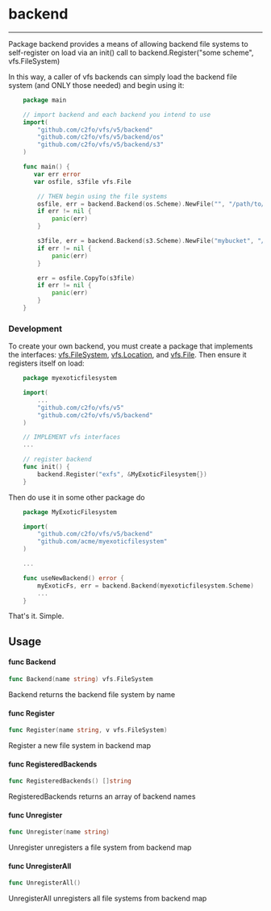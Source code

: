 # backend

---


Package backend provides a means of allowing backend file systems to
self-register on load via an init() call to backend.Register("some scheme",
vfs.FileSystem)

In this way, a caller of vfs backends can simply load the backend file system
(and ONLY those needed) and begin using it:

```go
    package main

    // import backend and each backend you intend to use
    import(
        "github.com/c2fo/vfs/v5/backend"
        "github.com/c2fo/vfs/v5/backend/os"
        "github.com/c2fo/vfs/v5/backend/s3"
    )

    func main() {
       var err error
       var osfile, s3file vfs.File

        // THEN begin using the file systems
        osfile, err = backend.Backend(os.Scheme).NewFile("", "/path/to/file.txt")
        if err != nil {
            panic(err)
        }

        s3file, err = backend.Backend(s3.Scheme).NewFile("mybucket", "/some/file.txt")
        if err != nil {
            panic(err)
        }

        err = osfile.CopyTo(s3file)
        if err != nil {
            panic(err)
        }
    }
```

### Development

To create your own backend, you must create a package that implements the interfaces:
[vfs.FileSystem](../README.md#type-filesystem), [vfs.Location](../README.md#type-location), and 
[vfs.File](../README.md#type-file). Then ensure it registers itself on load:

```go
    package myexoticfilesystem

    import(
        ...
        "github.com/c2fo/vfs/v5"
        "github.com/c2fo/vfs/v5/backend"
    )

    // IMPLEMENT vfs interfaces
    ...

    // register backend
    func init() {
        backend.Register("exfs", &MyExoticFilesystem{})
    }
```

Then do use it in some other package do

```go
    package MyExoticFilesystem

    import(
        "github.com/c2fo/vfs/v5/backend"
        "github.com/acme/myexoticfilesystem"
    )

    ...

    func useNewBackend() error {
        myExoticFs, err = backend.Backend(myexoticfilesystem.Scheme)
        ...
    }
```

That's it. Simple.

## Usage

#### func  Backend

```go
func Backend(name string) vfs.FileSystem
```
Backend returns the backend file system by name

#### func  Register

```go
func Register(name string, v vfs.FileSystem)
```
Register a new file system in backend map

#### func  RegisteredBackends

```go
func RegisteredBackends() []string
```
RegisteredBackends returns an array of backend names

#### func  Unregister

```go
func Unregister(name string)
```
Unregister unregisters a file system from backend map

#### func  UnregisterAll

```go
func UnregisterAll()
```
UnregisterAll unregisters all file systems from backend map
